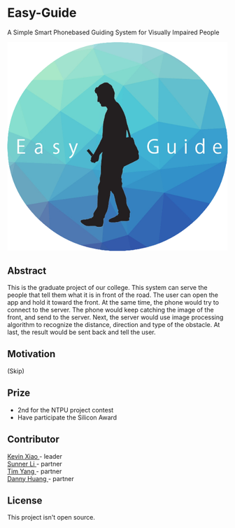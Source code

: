 # Easy-Guide    
A Simple Smart Phonebased Guiding System for Visually Impaired People   
    
<p align="center">
  <img src="https://github.com/SunnerLi/Easy-Guide/blob/master/img/icon_circle.png"/>
</p> 
    
Abstract    
-----------------------    
This is the graduate project of our college. This system can serve the people that tell them what it is in front of the road. The user can open the app and hold it toward the front. At the same time, the phone would try to connect to the server. The phone would keep catching the image of the front, and send to the server. Next, the server would use image processing algorithm to recognize the distance, direction and type of the obstacle. At last, the result would be sent back and tell the user.    
    
    
Motivation    
-----------------------    
(Skip)    
    
    
Prize    
-----------------------    
* 2nd for the NTPU project contest    
* Have participate the Silicon Award    
    
    
Contributor    
-----------------------    
[ Kevin Xiao ](https://github.com/kevinisbest) - leader    
[ Sunner Li ](https://github.com/SunnerLi) - partner    
[ Tim Yang ](https://github.com/sun52525252) - partner    
[ Danny Huang ](https://github.com/DannyHuangXD) - partner    
    
    
License    
-----------------------    
This project isn't open source.    
